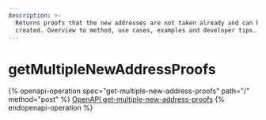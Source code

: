 ```yaml
---
description: >-
  Returns proofs that the new addresses are not taken already and can be
  created. Overview to method, use cases, examples and developer tips.
---
```


# getMultipleNewAddressProofs

{% openapi-operation spec="get-multiple-new-address-proofs" path="/" method="post" %}
[OpenAPI get-multiple-new-address-proofs](https://raw.githubusercontent.com/helius-labs/photon/refs/heads/main/src/openapi/specs/getMultipleNewAddressProofs.yaml)
{% endopenapi-operation %}
